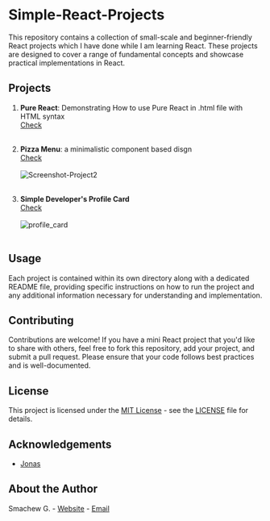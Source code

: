 # Simple-React-Projects

This repository contains a collection of small-scale and beginner-friendly React projects which I have done while I am learning React. These projects are designed to cover a range of fundamental concepts and showcase practical implementations in React.

## Projects

1. **Pure React**: Demonstrating How to use Pure React in .html file with HTML syntax<br>
      [Check](https://github.com/sgc93/Simple-React-Projects/tree/main/01-pure-react)
<br><br>
2. **Pizza Menu**: a minimalistic component based disgn  <br>
      [Check](https://github.com/sgc93/Simple-React-Projects/tree/main/01-pizza-menu)
<br><br>
![Screenshot-Project2](https://github.com/sgc93/Simple-React-Projects/assets/109880887/0874ecb2-4559-42ef-92ae-2d30f1077065) <br><br>

4. **Simple Developer's Profile Card** <br>
      [Check](https://github.com/sgc93/Simple-React-Projects/tree/main/03-profile-card)
<br><br> ![profile_card](https://github.com/sgc93/Simple-React-Projects/assets/109880887/ef572f14-5432-49c9-85c5-8b9c7033419e) <br><br>

## Usage

Each project is contained within its own directory along with a dedicated README file, providing specific instructions on how to run the project and any additional information necessary for understanding and implementation.

## Contributing

Contributions are welcome! If you have a mini React project that you'd like to share with others, feel free to fork this repository, add your project, and submit a pull request. Please ensure that your code follows best practices and is well-documented.

## License

This project is licensed under the [MIT License](https://opensource.org/licenses/MIT) - see the [LICENSE](https://github.com/sgc93/JavaScript-Simple-Projects/blob/main/LICENSE) file for details.

## Acknowledgements

- [Jonas](https://youtube.com/playlist?list=PLEPye7A7EcQZrT3VSBb7jtxnxIfY3yyG6&si=VhNPHp4PtYTEP4tE)

## About the Author

Smachew G. - [Website](https://smachewgedefaw.netlify.app/) - [Email](smachewgedefaw@gmail.com)
